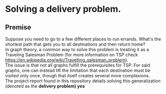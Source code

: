 # Solving a delivery problem.
## Premise
Suppose you need to go to a few different places to run errands. What's the shortest path that gets you to all destinations and then return home?  
In graph theory, a common way to solve this problem is treating it as a Traveling Salesman Problem (for more information on TSP check https://en.wikipedia.org/wiki/Travelling_salesman_problem).  
The issue is that not all graphs fulfill the prerequisites for TSP. For said graphs, one can instead lift the limitation that each destination must be visited only once, though that itself creates several more complexions.  
The project report found in this repository details solving this generalization (denoted as the <b>delivery problem<b>) yes
